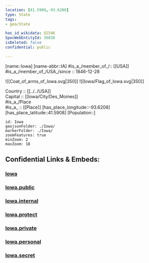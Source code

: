```yaml
---
location: [41.5908,-93.6208] 
type: State
tags:
- geo/State

has_id_wikidata: Q1546 
SpocWebEntityId: 36038
isDeleted: false
confidential: public

---
```

[name::Iowa] 
[name-abbr::IA] 
#is_a_/member_of_/:: [[USA]]
#is_a_/member_of_/USA_/since :: 1846-12-28 


![[Coat_of_arms_of_Iowa.svg|350]] 
![[Iowa/Flag_of_Iowa.svg|350]]  

Country :: [[../../USA]]  
Capital :: [[Iowa/City/Des_Moines]]  
#is_a_/Place  
#is_a_ :: [[Place]] 
[has_place_longitude::-93.6208] 
[has_place_latitude::41.5908] 
[Population::] 



```leaflet
id: Iowa
geojsonFolder: ./Iowa/
markerFolder: ./Iowa/
zoomFeatures: true 
minZoom: 2 
maxZoom: 18
```


## Confidential Links & Embeds: 

### [Iowa](/_Standards/Earth/Continent/America~North/USA/USA~Central/Iowa.md) 

### [Iowa.public](/_public/Earth/Continent/America~North/USA/USA~Central/Iowa.public.md) 

### [Iowa.internal](/_internal/Earth/Continent/America~North/USA/USA~Central/Iowa.internal.md) 

### [Iowa.protect](/_protect/Earth/Continent/America~North/USA/USA~Central/Iowa.protect.md) 

### [Iowa.private](/_private/Earth/Continent/America~North/USA/USA~Central/Iowa.private.md) 

### [Iowa.personal](/_personal/Earth/Continent/America~North/USA/USA~Central/Iowa.personal.md) 

### [Iowa.secret](/_secret/Earth/Continent/America~North/USA/USA~Central/Iowa.secret.md)

